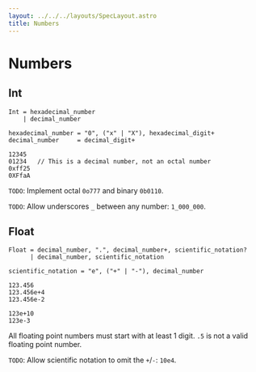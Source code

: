 ```yaml
---
layout: ../../../layouts/SpecLayout.astro
title: Numbers
---
```


# Numbers

## Int

```ebnf
Int = hexadecimal_number
    | decimal_number

hexadecimal_number = "0", ("x" | "X"), hexadecimal_digit+
decimal_number     = decimal_digit+
```

```thp
12345
01234   // This is a decimal number, not an octal number
0xff25
0XFfaA
```

`TODO`: Implement octal `0o777` and binary `0b0110`.

`TODO`: Allow underscores `_` between any number: `1_000_000`.


## Float

```ebnf
Float = decimal_number, ".", decimal_number+, scientific_notation?
      | decimal_number, scientific_notation

scientific_notation = "e", ("+" | "-"), decimal_number
```

```thp
123.456
123.456e+4
123.456e-2

123e+10
123e-3
```


All floating point numbers must start with at least 1 digit.
 `.5` is not a valid floating point number.


`TODO`: Allow scientific notation to omit the `+`/`-`: `10e4`.



